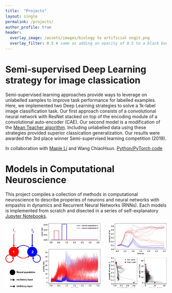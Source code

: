 ```yaml
---
title:  "Projects"
layout: single
permalink: /projects/
author_profile: true
header:
  overlay_image: /assets/images/biology to artificial nngit.png
  overlay_filter: 0.5 # same as adding an opacity of 0.5 to a black background
---
```


# Semi-supervised Deep Learning strategy for image classication
Semi-supervised learning approaches provide ways to leverage on unlabelled samples to improve task performance for labelled examples. Here, we implemented two Deep Learning strategies to solve a 1k-label image classification task. Our first approach consists of a convolutional neural network with ResNet stacked on top of the encoding module of a convolutional auto-encoder (CAE). Our second model is a modification of the [Mean Teacher algorithm](https://papers.nips.cc/paper/6719-mean-teachers-are-better-role-models-weight-averaged-consistency-targets-improve-semi-supervised-deep-learning-results.pdf). Including unlabelled data using these strategies provided superior classication generalization. Our results were awarded the 3rd place winner Semi-supervised learning competition (2019). 

In collaboration with [Maple Li](https://github.com/Millebean) and Wang ChiaoHsun. [Python/PyTorch code](https://github.com/pedroherrerovidal/Semi-supervised_Learning_DL)

# Models in Computational Neuroscience
This project compiles  a collection of methods in computational neuroscience to describe properies of neurons and neural networks with empashis in dynamics and Recurrent Neural Networks (RNNs). Each models is implemented from scratch and disected in a series of self-explanatory [Jupyter Notebooks](https://github.com/pedroherrerovidal/ComputationalNeuroscience). 

[![](../assets/images/compNS.jpg)](https://github.com/pedroherrerovidal/ComputationalNeuroscience)

